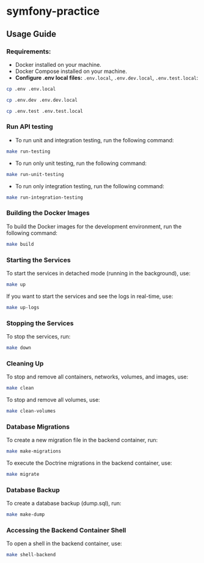 # symfony-practice

## Usage Guide

### Requirements:

- Docker installed on your machine.
- Docker Compose installed on your machine.
- **Configure .env local files:** `.env.local`, `.env.dev.local`, `.env.test.local`:

```bash
cp .env .env.local
```

```bash
cp .env.dev .env.dev.local
```

```bash
cp .env.test .env.test.local
```

### Run API testing
- To run unit and integration testing, run the following command: 

```bash
make run-testing
```

- To run only unit testing, run the following command: 

```bash
make run-unit-testing
```

- To run only integration testing, run the following command: 

```bash
make run-integration-testing
```

### Building the Docker Images

To build the Docker images for the development environment, run the following command:

```bash
make build
```

### Starting the Services

To start the services in detached mode (running in the background), use:

```bash
make up
```

If you want to start the services and see the logs in real-time, use:

```bash
make up-logs
```

### Stopping the Services

To stop the services, run:

```bash
make down
```

### Cleaning Up

To stop and remove all containers, networks, volumes, and images, use:

```bash
make clean
```

To stop and remove all volumes, use:

```bash
make clean-volumes
```

### Database Migrations

To create a new migration file in the backend container, run:

```bash
make make-migrations
```

To execute the Doctrine migrations in the backend container, use:

```bash
make migrate
```

### Database Backup

To create a database backup (dump.sql), run:

```bash
make make-dump
```

### Accessing the Backend Container Shell

To open a shell in the backend container, use:

```bash
make shell-backend
```
